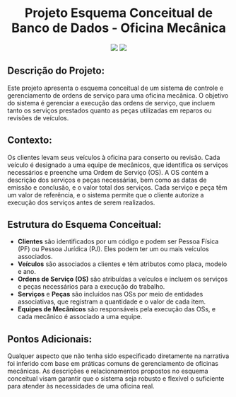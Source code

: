 <h1 align="center">Projeto Esquema Conceitual de Banco de Dados - Oficina Mecânica</h1>

<p align="center">
    <img src="http://img.shields.io/static/v1?label=STATUS&message=EM%20ANDAMENTO&color=yellow&style=for-the-badge"/>
    <img src="http://img.shields.io/static/v1?label=License&message=MIT&color=green&style=for-the-badge"/>
</p>

## Descrição do Projeto:

Este projeto apresenta o esquema conceitual de um sistema de controle e gerenciamento de ordens de serviço para uma oficina mecânica. O objetivo do sistema é gerenciar a execução das ordens de serviço, que incluem tanto os serviços prestados quanto as peças utilizadas em reparos ou revisões de veículos.

## Contexto:

Os clientes levam seus veículos à oficina para conserto ou revisão. Cada veículo é designado a uma equipe de mecânicos, que identifica os serviços necessários e preenche uma Ordem de Serviço (OS). A OS contém a descrição dos serviços e peças necessárias, bem como as datas de emissão e conclusão, e o valor total dos serviços. Cada serviço e peça têm um valor de referência, e o sistema permite que o cliente autorize a execução dos serviços antes de serem realizados.

## Estrutura do Esquema Conceitual:

* **Clientes** são identificados por um código e podem ser Pessoa Física (PF) ou Pessoa Jurídica (PJ). Eles podem ter um ou mais veículos associados.
* **Veículos** são associados a clientes e têm atributos como placa, modelo e ano.
* **Ordens de Serviço (OS)** são atribuídas a veículos e incluem os serviços e peças necessários para a execução do trabalho.
* **Serviços** e **Peças** são incluídos nas OSs por meio de entidades associativas, que registram a quantidade e o valor de cada item.
* **Equipes de Mecânicos** são responsáveis pela execução das OSs, e cada mecânico é associado a uma equipe.

## Pontos Adicionais:

Qualquer aspecto que não tenha sido especificado diretamente na narrativa foi inferido com base em práticas comuns de gerenciamento de oficinas mecânicas. As descrições e relacionamentos propostos no esquema conceitual visam garantir que o sistema seja robusto e flexível o suficiente para atender às necessidades de uma oficina real.
